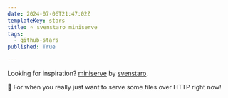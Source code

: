 ```yaml
---
date: 2024-07-06T21:47:02Z
templateKey: stars
title: ⭐ svenstaro miniserve
tags:
  - github-stars
published: True

---
```


Looking for inspiration? [miniserve](https://github.com/svenstaro/miniserve) by [svenstaro](https://github.com/svenstaro).

🌟 For when you really just want to serve some files over HTTP right now!
